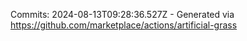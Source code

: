 Commits: 2024-08-13T09:28:36.527Z - Generated via https://github.com/marketplace/actions/artificial-grass
<br>

